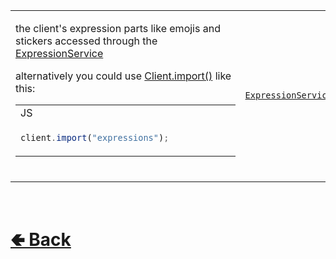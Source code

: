 <table>
<tr><td>

the client's expression parts like emojis and stickers accessed through the [ExpressionService](https://github.com/paishee/noscord.js/wiki/ExpressionService) 

alternatively you could use [Client.import()](https://github.com/paishee/noscord.js/wiki/Client.import()) like this:
<table>

<tr><td> JS </td></tr>
<tr><td>

```js
client.import("expressions");            
```


</tr></td>
</table>
<br>

</td><td> 

[`ExpressionServiceInstance`](https://github.com/paishee/noscord.js/wiki/ExpressionService)

</td><td>

- [src / Client / index.js](https://github.com/paishee/noscord.js/blob/main/src/Client/index.js)
- [src / Services / ExpressionService](https://github.com/paishee/noscord.js/tree/main/src/Services/ExpressionService)

</td></tr>

</table>

<br> <h1> [🢀 Back](https://github.com/paishee/noscord.js/wiki/Client-Elements) </h1>
